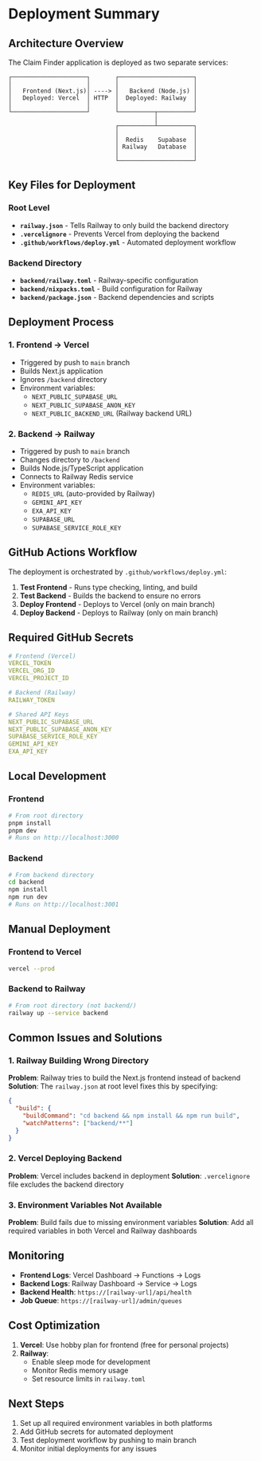 # Deployment Summary

## Architecture Overview

The Claim Finder application is deployed as two separate services:

```
┌─────────────────────┐       ┌─────────────────────┐
│                     │       │                     │
│   Frontend (Next.js)│ ----> │   Backend (Node.js) │
│   Deployed: Vercel  │ HTTP  │  Deployed: Railway  │
│                     │       │                     │
└─────────────────────┘       └──────────┬──────────┘
                                         │
                              ┌──────────┴──────────┐
                              │                     │
                              │  Redis    Supabase  │
                              │ Railway   Database  │
                              │                     │
                              └─────────────────────┘
```

## Key Files for Deployment

### Root Level
- **`railway.json`** - Tells Railway to only build the backend directory
- **`.vercelignore`** - Prevents Vercel from deploying the backend
- **`.github/workflows/deploy.yml`** - Automated deployment workflow

### Backend Directory
- **`backend/railway.toml`** - Railway-specific configuration
- **`backend/nixpacks.toml`** - Build configuration for Railway
- **`backend/package.json`** - Backend dependencies and scripts

## Deployment Process

### 1. Frontend → Vercel
- Triggered by push to `main` branch
- Builds Next.js application
- Ignores `/backend` directory
- Environment variables:
  - `NEXT_PUBLIC_SUPABASE_URL`
  - `NEXT_PUBLIC_SUPABASE_ANON_KEY`
  - `NEXT_PUBLIC_BACKEND_URL` (Railway backend URL)

### 2. Backend → Railway
- Triggered by push to `main` branch
- Changes directory to `/backend`
- Builds Node.js/TypeScript application
- Connects to Railway Redis service
- Environment variables:
  - `REDIS_URL` (auto-provided by Railway)
  - `GEMINI_API_KEY`
  - `EXA_API_KEY`
  - `SUPABASE_URL`
  - `SUPABASE_SERVICE_ROLE_KEY`

## GitHub Actions Workflow

The deployment is orchestrated by `.github/workflows/deploy.yml`:

1. **Test Frontend** - Runs type checking, linting, and build
2. **Test Backend** - Builds the backend to ensure no errors
3. **Deploy Frontend** - Deploys to Vercel (only on main branch)
4. **Deploy Backend** - Deploys to Railway (only on main branch)

## Required GitHub Secrets

```yaml
# Frontend (Vercel)
VERCEL_TOKEN
VERCEL_ORG_ID
VERCEL_PROJECT_ID

# Backend (Railway)
RAILWAY_TOKEN

# Shared API Keys
NEXT_PUBLIC_SUPABASE_URL
NEXT_PUBLIC_SUPABASE_ANON_KEY
SUPABASE_SERVICE_ROLE_KEY
GEMINI_API_KEY
EXA_API_KEY
```

## Local Development

### Frontend
```bash
# From root directory
pnpm install
pnpm dev
# Runs on http://localhost:3000
```

### Backend
```bash
# From backend directory
cd backend
npm install
npm run dev
# Runs on http://localhost:3001
```

## Manual Deployment

### Frontend to Vercel
```bash
vercel --prod
```

### Backend to Railway
```bash
# From root directory (not backend/)
railway up --service backend
```

## Common Issues and Solutions

### 1. Railway Building Wrong Directory
**Problem**: Railway tries to build the Next.js frontend instead of backend
**Solution**: The `railway.json` at root level fixes this by specifying:
```json
{
  "build": {
    "buildCommand": "cd backend && npm install && npm run build",
    "watchPatterns": ["backend/**"]
  }
}
```

### 2. Vercel Deploying Backend
**Problem**: Vercel includes backend in deployment
**Solution**: `.vercelignore` file excludes the backend directory

### 3. Environment Variables Not Available
**Problem**: Build fails due to missing environment variables
**Solution**: Add all required variables in both Vercel and Railway dashboards

## Monitoring

- **Frontend Logs**: Vercel Dashboard → Functions → Logs
- **Backend Logs**: Railway Dashboard → Service → Logs
- **Backend Health**: `https://[railway-url]/api/health`
- **Job Queue**: `https://[railway-url]/admin/queues`

## Cost Optimization

1. **Vercel**: Use hobby plan for frontend (free for personal projects)
2. **Railway**: 
   - Enable sleep mode for development
   - Monitor Redis memory usage
   - Set resource limits in `railway.toml`

## Next Steps

1. Set up all required environment variables in both platforms
2. Add GitHub secrets for automated deployment
3. Test deployment workflow by pushing to main branch
4. Monitor initial deployments for any issues 